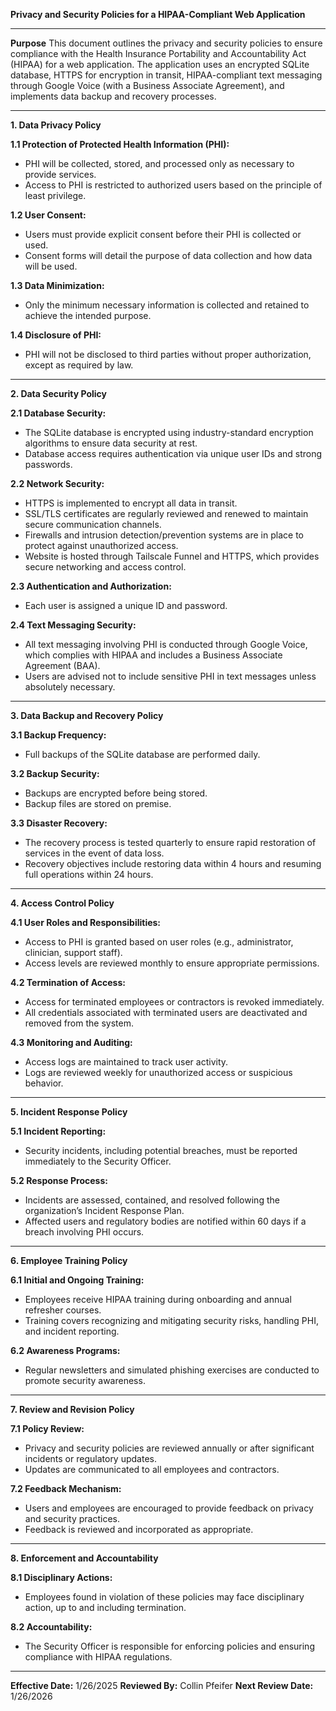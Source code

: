 **Privacy and Security Policies for a HIPAA-Compliant Web Application**

---

**Purpose**
This document outlines the privacy and security policies to ensure compliance with the Health Insurance Portability and Accountability Act (HIPAA) for a web application. The application uses an encrypted SQLite database, HTTPS for encryption in transit, HIPAA-compliant text messaging through Google Voice (with a Business Associate Agreement), and implements data backup and recovery processes.

---

**1. Data Privacy Policy**

**1.1 Protection of Protected Health Information (PHI):**
- PHI will be collected, stored, and processed only as necessary to provide services.
- Access to PHI is restricted to authorized users based on the principle of least privilege.

**1.2 User Consent:**
- Users must provide explicit consent before their PHI is collected or used.
- Consent forms will detail the purpose of data collection and how data will be used.

**1.3 Data Minimization:**
- Only the minimum necessary information is collected and retained to achieve the intended purpose.

**1.4 Disclosure of PHI:**
- PHI will not be disclosed to third parties without proper authorization, except as required by law.

---

**2. Data Security Policy**

**2.1 Database Security:**
- The SQLite database is encrypted using industry-standard encryption algorithms to ensure data security at rest.
- Database access requires authentication via unique user IDs and strong passwords.

**2.2 Network Security:**
- HTTPS is implemented to encrypt all data in transit.
- SSL/TLS certificates are regularly reviewed and renewed to maintain secure communication channels.
- Firewalls and intrusion detection/prevention systems are in place to protect against unauthorized access.
- Website is hosted through Tailscale Funnel and HTTPS, which provides secure networking and access control.

**2.3 Authentication and Authorization:**
- Each user is assigned a unique ID and password.

**2.4 Text Messaging Security:**
- All text messaging involving PHI is conducted through Google Voice, which complies with HIPAA and includes a Business Associate Agreement (BAA).
- Users are advised not to include sensitive PHI in text messages unless absolutely necessary.

---

**3. Data Backup and Recovery Policy**

**3.1 Backup Frequency:**
- Full backups of the SQLite database are performed daily.

**3.2 Backup Security:**
- Backups are encrypted before being stored.
- Backup files are stored on premise.

**3.3 Disaster Recovery:**
- The recovery process is tested quarterly to ensure rapid restoration of services in the event of data loss.
- Recovery objectives include restoring data within 4 hours and resuming full operations within 24 hours.

---

**4. Access Control Policy**

**4.1 User Roles and Responsibilities:**
- Access to PHI is granted based on user roles (e.g., administrator, clinician, support staff).
- Access levels are reviewed monthly to ensure appropriate permissions.

**4.2 Termination of Access:**
- Access for terminated employees or contractors is revoked immediately.
- All credentials associated with terminated users are deactivated and removed from the system.

**4.3 Monitoring and Auditing:**
- Access logs are maintained to track user activity.
- Logs are reviewed weekly for unauthorized access or suspicious behavior.

---

**5. Incident Response Policy**

**5.1 Incident Reporting:**
- Security incidents, including potential breaches, must be reported immediately to the Security Officer.

**5.2 Response Process:**
- Incidents are assessed, contained, and resolved following the organization’s Incident Response Plan.
- Affected users and regulatory bodies are notified within 60 days if a breach involving PHI occurs.

---

**6. Employee Training Policy**

**6.1 Initial and Ongoing Training:**
- Employees receive HIPAA training during onboarding and annual refresher courses.
- Training covers recognizing and mitigating security risks, handling PHI, and incident reporting.

**6.2 Awareness Programs:**
- Regular newsletters and simulated phishing exercises are conducted to promote security awareness.

---

**7. Review and Revision Policy**

**7.1 Policy Review:**
- Privacy and security policies are reviewed annually or after significant incidents or regulatory updates.
- Updates are communicated to all employees and contractors.

**7.2 Feedback Mechanism:**
- Users and employees are encouraged to provide feedback on privacy and security practices.
- Feedback is reviewed and incorporated as appropriate.

---

**8. Enforcement and Accountability**

**8.1 Disciplinary Actions:**
- Employees found in violation of these policies may face disciplinary action, up to and including termination.

**8.2 Accountability:**
- The Security Officer is responsible for enforcing policies and ensuring compliance with HIPAA regulations.

---

**Effective Date:** 1/26/2025
**Reviewed By:** Collin Pfeifer
**Next Review Date:** 1/26/2026
